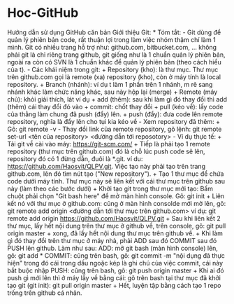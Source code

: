 # Hoc-GitHub
Hướng dẫn sử dụng GitHub căn bản
 Giới thiệu Git:
    * Tóm tắt:
      - Git dùng để quản lý phiên bản code, rất thuận lợi trong làm việc nhóm thậm chí làm 1 mình.
        Git có nhiều trang hỗ trợ như: github.com, bitbucket.com, ... không phải git là chỉ riêng trang github, git giống như là 1 chuẩn
        quản lý phiên bản, ngoài ra còn có SVN là 1 chuẩn khác để quản lý phiên bản (theo cách hiểu của t).
      - Các khái niệm trong git:
        + Repository (kho): là thư mục. Thư mục trên github.com gọi là remote (xa) repository (kho), còn ở máy tính là local repository.
        + Branch (nhánh): ví dụ t làm 1 phần trên 1 nhánh, m rẽ sang nhánh khác làm chức năng khác, sau này hộp lại (merge)
        + Remote (máy chủ): khỏi giải thích, lát ví dụ
        + add (thêm): sau khi làm gì đó thay đổi thì add (thêm) cái thay đổi đó vào
        + commit: chốt thay đổi
        + pull (kéo về): lấy code của thằng làm chung đã push (đẩy) lên.
        + push (đẩy): đưa code lên remote repository, nghĩa là đẩy lên cho tụi kia kéo về
      - Xem repository đã thêm:
        + Gõ: git remote -v
      - Thay đổi link của remote repository, gõ lệnh: git remote set-url <tên của repository> <đường dẫn tới reposotory>
      - Ví dụ thực tế:
        + Tải git về cài vào máy: https://git-scm.com/
        + Tiếp là phải tạo 1 remote repository (thư mục trên github.com) đó là chỗ lúc push code sẽ lên, repository đó có 1 đừng dẫn, đuôi là *.git.
          ví du: https://github.com/Haosvit/QLPV.git. Việc tạo này phải tạo trên trang github.com, lên đó tìm nút tạo ("New repository").
        + Tạo 1 thư mục để chứa code dưới máy tính. Thư mục này sẽ liên kết với cái thư mục trên github sau này (làm theo các bước dưới)
        + Khởi tạo git trong thư mục mới tạo: Bấm chuột phải chọn "Git bash here" để mở màn hình console. Gõ: git init
        + Liên kết nó với thư mục ở github.com: cũng ở màn hình consolde mới mở lên, gõ: git remote add origin <đường dẫn tới thư mục trên github.com>
          ví dụ: git remote add origin https://github.com/Haosvit/QLPV.git
        + Sau khi liên kết 2 thư mục, lấy hết nội dung trên thư mục ở github về, trên console, gõ: git pull origin master
        + xong, đã lấy hết nội dung thư mục trên github về.
        + Khi làm gì đó thay đổi trên thư mục ở máy nhà, phải ADD sau đó COMMIT sau đó PUSH lên github. Làm như sau:
          ADD: mở git bash (màn hình console) lên, gõ: git add *
          COMMIT: cũng trên bash, gõ: git commit -m "nội dụng đã thực hiện"
                  trong đó cái trong dấu ngoặc kép là ghi chú của việc commit, cái này bắt buộc nhập
          PUSH: cũng trên bash, gõ: git push origin master
        + Khi ai đó push gì mới lên thì ở máy lấy về bằng cái: gõ trên bash tại thư mục đã khởi tạo git (git init): git pull origin master
        + Hết, luyện tập bằng cách tạo 1 repo trống trên github cá nhân.
